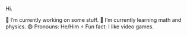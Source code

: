Hi.

🔭 I’m currently working on some stuff.
🌱 I’m currently learning math and physics.
😄 Pronouns: He/Him
⚡ Fun fact: I like video games.
